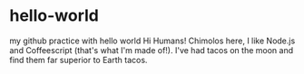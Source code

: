 # hello-world
my github practice with hello world
Hi Humans!
Chimolos here, I like Node.js and Coffeescript (that's what I'm made of!).
I've had tacos on the moon and find them far superior to Earth tacos.
